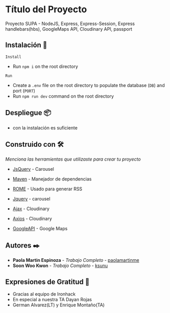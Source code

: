 # Título del Proyecto

Proyecto SUPA - NodeJS, Express, Express-Session, Express handlebars(hbs), GoogleMaps API, Cloudinary API, passport


## Instalación 🔧

```
Install
```
- Run `npm i` on the root directory

```
Run
```
- Create a `.env` file on the root directory to populate the database (`DB`) and port (`PORT`)
- Run `npm run dev` command on the root directory

## Despliegue 📦

* con la instalación es suficiente

## Construido con 🛠️

_Menciona las herramientas que utilizaste para crear tu proyecto_

* [JsQuery](https://code.jquery.com/jquery-3.2.1.slim.min.js) - Carousel
* [Maven](https://maven.apache.org/) - Manejador de dependencias
* [ROME](https://rometools.github.io/rome/) - Usado para generar RSS

* [Jquery](https://code.jquery.com/jquery-3.2.1.slim.min.js) - carousel
* [Ajax](https://cdnjs.cloudflare.com/ajax/libs/popper.js/1.12.9/umd/popper.min.js) - Cloudinary
* [Axios](https://unpkg.com/axios/dist/axios.min.js) - Cloudinary
* [GoogleAPI](https://maps.googleapis.com/maps/api/js?key=Aqui_TU_KEY&libraries=places&callback=initMap) - Google Maps

## Autores ✒️

* **Paola Martin Espinoza** - *Trabajo Completo* - [paolamartinme](https://github.com/paolamartinme)
* **Soon Woo Kwon** - *Trabajo Completo* - [ksunu](https://github.com/ksunu)


## Expresiones de Gratitud 🎁

* Gracias al equipo de Ironhack
* En especial a nuestra TA Dayan Rojas
* German Alvarez(LT) y Enrique Montaño(TA)
